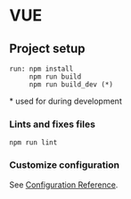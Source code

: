 # VUE

## Project setup

```
run: npm install
     npm run build
     npm run build_dev (*)
```
\* used for during development


### Lints and fixes files
```
npm run lint
```

### Customize configuration
See [Configuration Reference](https://cli.vuejs.org/config/).
